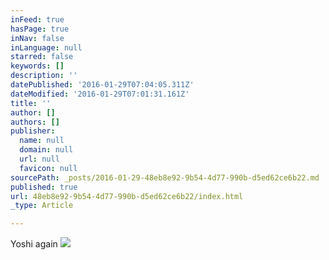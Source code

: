 ```yaml
---
inFeed: true
hasPage: true
inNav: false
inLanguage: null
starred: false
keywords: []
description: ''
datePublished: '2016-01-29T07:04:05.311Z'
dateModified: '2016-01-29T07:01:31.161Z'
title: ''
author: []
authors: []
publisher:
  name: null
  domain: null
  url: null
  favicon: null
sourcePath: _posts/2016-01-29-48eb8e92-9b54-4d77-990b-d5ed62ce6b22.md
published: true
url: 48eb8e92-9b54-4d77-990b-d5ed62ce6b22/index.html
_type: Article

---
```

Yoshi again
![](https://the-grid-user-content.s3-us-west-2.amazonaws.com/0feed992-3e53-460e-b281-16260ca1b6ae.gif)